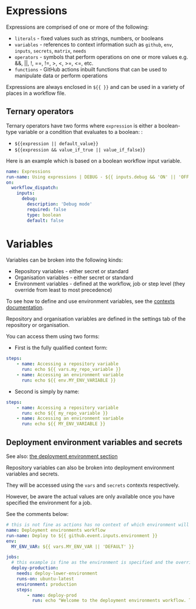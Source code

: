 # Expressions 

Expressions are comprised of one or more of the following:

- `literals` - fixed values such as strings, numbers, or booleans
- `variables` - references to context information such as `github`, `env`, `inputs`, `secrets`, `matrix`, `needs`
- `operators` - symbols that perform operations on one or more values e.g. &&, ||, !, ==, !=, >, <, >=, <=, etc.
- `functions` - GitHub actions inbuilt functions that can be used to manipulate data or perform operations

Expressions are always enclosed in `${{ }}` and can be used in a variety of places in a workflow file.

## Ternary operators

Ternary operators have two forms where `expression` is either a boolean-type variable or a condition that evaluates to a boolean:   :

- `${{expression || default_value}}`
- `${{expression && value_if_true || value_if_false}}`

Here is an example which is based on a boolean workflow input variable.

```yaml
name: Expressions
run-name: Using expressions | DEBUG - ${{ inputs.debug && 'ON' || 'OFF' }}
on:
  workflow_dispatch:
    inputs:
      debug:
        description: 'Debug mode'
        required: false
        type: boolean
        default: false
```

# Variables

Variables can be broken into the following kinds:

- Repository variables - either secret or standard
- Organisation variables - either secret or standard
- Environment variables - defined at the workflow, job or step level (they override from least to most precedence)

To see how to define and use environment variables, see the [contexts documentation](../6-contexts/contexts.md#environment-variables).

Repository and organisation variables are defined in the settings tab of the repository or organisation.

You can access them using two forms:

- First is the fully qualified context form:

```yaml
steps:
    - name: Accessing a repository variable
      run: echo ${{ vars.my_repo_variable }}
    - name: Accessing an environment variable
      run: echo ${{ env.MY_ENV_VARIABLE }}
```

- Second is simply by name:

```yaml
steps:
    - name: Accessing a repository variable
      run: echo ${{ my_repo_variable }}
    - name: Accessing an environment variable
      run: echo ${{ MY_ENV_VARIABLE }}
```

## Deployment environment variables and secrets

See also: [the deployment environment section](../11-deployment-environments/deployment-environments.md)

Repository variables can also be broken into deployment environment variables and secrets.

They will be accessed using the `vars` and `secrets` contexts respectively.

However, be aware the actual values are only available once you have specified the environment for a job.

See the comments below:

```yaml
# this is not fine as actions has no context of which environment will be used at this point so will not use the environmnet override
name: Deployment environments workflow
run-name: Deploy to ${{ github.event.inputs.environment }}
env:
  MY_ENV_VAR: ${{ vars.MY_ENV_VAR || 'DEFAULT' }}

jobs:
  # this example is fine as the environment is specified and the override will get picked up
  deploy-production:
    needs: deploy-lower-environment
    runs-on: ubuntu-latest
    environment: production
    steps:
        - name: deploy-prod
          run: echo "Welcome to the deployment environments workflow. The environment variable is:" ${{ vars.MY_ENV_VAR || 'DEFAULT' }}
```